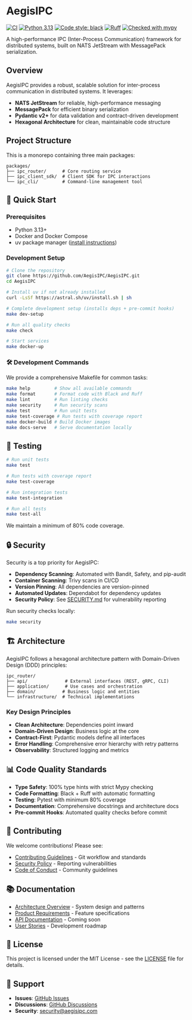 # AegisIPC

[![CI](https://github.com/AegisIPC/AegisIPC/actions/workflows/ci.yaml/badge.svg)](https://github.com/AegisIPC/AegisIPC/actions/workflows/ci.yaml)
[![Python 3.13](https://img.shields.io/badge/python-3.13-blue.svg)](https://www.python.org/downloads/release/python-313/)
[![Code style: black](https://img.shields.io/badge/code%20style-black-000000.svg)](https://github.com/psf/black)
[![Ruff](https://img.shields.io/endpoint?url=https://raw.githubusercontent.com/astral-sh/ruff/main/assets/badge/v2.json)](https://github.com/astral-sh/ruff)
[![Checked with mypy](https://www.mypy-lang.org/static/mypy_badge.svg)](https://mypy-lang.org/)

A high-performance IPC (Inter-Process Communication) framework for distributed systems, built on NATS JetStream with MessagePack serialization.

## Overview

AegisIPC provides a robust, scalable solution for inter-process communication in distributed systems. It leverages:

- **NATS JetStream** for reliable, high-performance messaging
- **MessagePack** for efficient binary serialization
- **Pydantic v2+** for data validation and contract-driven development
- **Hexagonal Architecture** for clean, maintainable code structure

## Project Structure

This is a monorepo containing three main packages:

```
packages/
├── ipc_router/      # Core routing service
├── ipc_client_sdk/  # Client SDK for IPC interactions
└── ipc_cli/         # Command-line management tool
```

## 🚀 Quick Start

### Prerequisites

- Python 3.13+
- Docker and Docker Compose
- uv package manager ([install instructions](https://github.com/astral-sh/uv))

### Development Setup

```bash
# Clone the repository
git clone https://github.com/AegisIPC/AegisIPC.git
cd AegisIPC

# Install uv if not already installed
curl -LsSf https://astral.sh/uv/install.sh | sh

# Complete development setup (installs deps + pre-commit hooks)
make dev-setup

# Run all quality checks
make check

# Start services
make docker-up
```

### 🛠️ Development Commands

We provide a comprehensive Makefile for common tasks:

```bash
make help         # Show all available commands
make format       # Format code with Black and Ruff
make lint         # Run linting checks
make security     # Run security scans
make test         # Run unit tests
make test-coverage # Run tests with coverage report
make docker-build # Build Docker images
make docs-serve   # Serve documentation locally
```

## 🧪 Testing

```bash
# Run unit tests
make test

# Run tests with coverage report
make test-coverage

# Run integration tests
make test-integration

# Run all tests
make test-all
```

We maintain a minimum of 80% code coverage.

## 🔒 Security

Security is a top priority for AegisIPC:

- **Dependency Scanning**: Automated with Bandit, Safety, and pip-audit
- **Container Scanning**: Trivy scans in CI/CD
- **Version Pinning**: All dependencies are version-pinned
- **Automated Updates**: Dependabot for dependency updates
- **Security Policy**: See [SECURITY.md](SECURITY.md) for vulnerability reporting

Run security checks locally:

```bash
make security
```

## 🏗️ Architecture

AegisIPC follows a hexagonal architecture pattern with Domain-Driven Design (DDD) principles:

```
ipc_router/
├── api/              # External interfaces (REST, gRPC, CLI)
├── application/      # Use cases and orchestration
├── domain/          # Business logic and entities
└── infrastructure/  # Technical implementations
```

### Key Design Principles

- **Clean Architecture**: Dependencies point inward
- **Domain-Driven Design**: Business logic at the core
- **Contract-First**: Pydantic models define all interfaces
- **Error Handling**: Comprehensive error hierarchy with retry patterns
- **Observability**: Structured logging and metrics

## 📊 Code Quality Standards

- **Type Safety**: 100% type hints with strict Mypy checking
- **Code Formatting**: Black + Ruff with automatic formatting
- **Testing**: Pytest with minimum 80% coverage
- **Documentation**: Comprehensive docstrings and architecture docs
- **Pre-commit Hooks**: Automated quality checks before commit

## 🤝 Contributing

We welcome contributions! Please see:

- [Contributing Guidelines](CONTRIBUTING.md) - Git workflow and standards
- [Security Policy](SECURITY.md) - Reporting vulnerabilities
- [Code of Conduct](CODE_OF_CONDUCT.md) - Community guidelines

## 📚 Documentation

- [Architecture Overview](docs/architecture.md) - System design and patterns
- [Product Requirements](docs/prd.md) - Feature specifications
- [API Documentation](https://aegisipc.readthedocs.io) - Coming soon
- [User Stories](docs/stories/) - Development roadmap

## 📄 License

This project is licensed under the MIT License - see the [LICENSE](LICENSE) file for details.

## 💬 Support

- **Issues**: [GitHub Issues](https://github.com/AegisIPC/AegisIPC/issues)
- **Discussions**: [GitHub Discussions](https://github.com/AegisIPC/AegisIPC/discussions)
- **Security**: security@aegisipc.com

